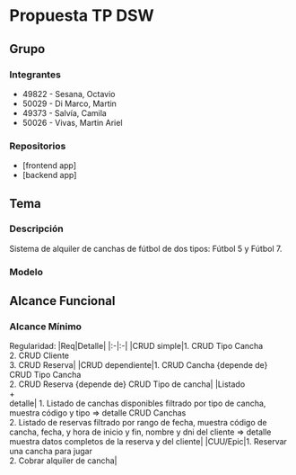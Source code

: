 # Propuesta TP DSW

## Grupo
### Integrantes
* 49822 - Sesana, Octavio
* 50029 - Di Marco, Martin
* 49373 - Salvía, Camila
* 50026 - Vivas, Martin Ariel

### Repositorios
* [frontend app]
* [backend app]

## Tema
### Descripción
Sistema de alquiler de canchas de fútbol de dos tipos: Fútbol 5 y Fútbol 7.

### Modelo


## Alcance Funcional 

### Alcance Mínimo

Regularidad:
|Req|Detalle|
|:-|:-|
|CRUD simple|1. CRUD Tipo Cancha<br>2. CRUD Cliente<br>3. CRUD Reserva|
|CRUD dependiente|1. CRUD Cancha {depende de} CRUD Tipo Cancha<br>2. CRUD Reserva {depende de} CRUD Tipo de cancha|
|Listado<br>+<br>detalle| 1. Listado de canchas disponibles filtrado por tipo de cancha, muestra código y tipo => detalle CRUD Canchas<br> 2. Listado de reservas filtrado por rango de fecha, muestra código de cancha, fecha, y hora de inicio y fin, nombre y dni del cliente => detalle muestra datos completos de la reserva y del cliente|
|CUU/Epic|1. Reservar una cancha para jugar<br>2. Cobrar alquiler de cancha|


